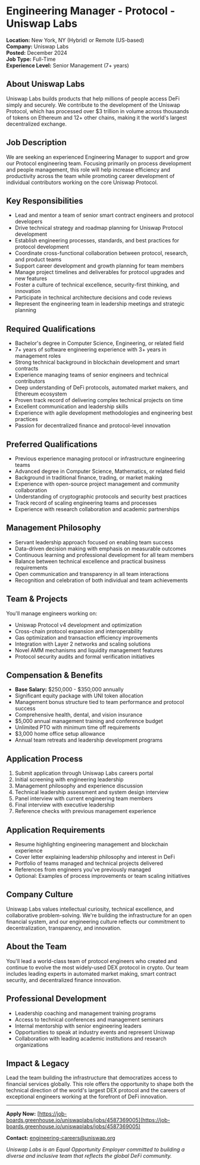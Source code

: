 # Engineering Manager - Protocol - Uniswap Labs
**Location:** New York, NY (Hybrid) or Remote (US-based)  
**Company:** Uniswap Labs  
**Posted:** December 2024  
**Job Type:** Full-Time  
**Experience Level:** Senior Management (7+ years)  

## About Uniswap Labs
Uniswap Labs builds products that help millions of people access DeFi simply and securely. We contribute to the development of the Uniswap Protocol, which has processed over $3 trillion in volume across thousands of tokens on Ethereum and 12+ other chains, making it the world's largest decentralized exchange.

## Job Description
We are seeking an experienced Engineering Manager to support and grow our Protocol engineering team. Focusing primarily on process development and people management, this role will help increase efficiency and productivity across the team while promoting career development of individual contributors working on the core Uniswap Protocol.

## Key Responsibilities
- Lead and mentor a team of senior smart contract engineers and protocol developers
- Drive technical strategy and roadmap planning for Uniswap Protocol development
- Establish engineering processes, standards, and best practices for protocol development
- Coordinate cross-functional collaboration between protocol, research, and product teams
- Support career development and growth planning for team members
- Manage project timelines and deliverables for protocol upgrades and new features
- Foster a culture of technical excellence, security-first thinking, and innovation
- Participate in technical architecture decisions and code reviews
- Represent the engineering team in leadership meetings and strategic planning

## Required Qualifications
- Bachelor's degree in Computer Science, Engineering, or related field
- 7+ years of software engineering experience with 3+ years in management roles
- Strong technical background in blockchain development and smart contracts
- Experience managing teams of senior engineers and technical contributors
- Deep understanding of DeFi protocols, automated market makers, and Ethereum ecosystem
- Proven track record of delivering complex technical projects on time
- Excellent communication and leadership skills
- Experience with agile development methodologies and engineering best practices
- Passion for decentralized finance and protocol-level innovation

## Preferred Qualifications
- Previous experience managing protocol or infrastructure engineering teams
- Advanced degree in Computer Science, Mathematics, or related field
- Background in traditional finance, trading, or market making
- Experience with open-source project management and community collaboration
- Understanding of cryptographic protocols and security best practices
- Track record of scaling engineering teams and processes
- Experience with research collaboration and academic partnerships

## Management Philosophy
- Servant leadership approach focused on enabling team success
- Data-driven decision making with emphasis on measurable outcomes
- Continuous learning and professional development for all team members
- Balance between technical excellence and practical business requirements
- Open communication and transparency in all team interactions
- Recognition and celebration of both individual and team achievements

## Team & Projects
You'll manage engineers working on:
- Uniswap Protocol v4 development and optimization
- Cross-chain protocol expansion and interoperability
- Gas optimization and transaction efficiency improvements
- Integration with Layer 2 networks and scaling solutions
- Novel AMM mechanisms and liquidity management features
- Protocol security audits and formal verification initiatives

## Compensation & Benefits
- **Base Salary:** $250,000 - $350,000 annually
- Significant equity package with UNI token allocation
- Management bonus structure tied to team performance and protocol success
- Comprehensive health, dental, and vision insurance
- $5,000 annual management training and conference budget
- Unlimited PTO with minimum time off requirements
- $3,000 home office setup allowance
- Annual team retreats and leadership development programs

## Application Process
1. Submit application through Uniswap Labs careers portal
2. Initial screening with engineering leadership
3. Management philosophy and experience discussion
4. Technical leadership assessment and system design interview
5. Panel interview with current engineering team members
6. Final interview with executive leadership
7. Reference checks with previous management experience

## Application Requirements
- Resume highlighting engineering management and blockchain experience
- Cover letter explaining leadership philosophy and interest in DeFi
- Portfolio of teams managed and technical projects delivered
- References from engineers you've previously managed
- Optional: Examples of process improvements or team scaling initiatives

## Company Culture
Uniswap Labs values intellectual curiosity, technical excellence, and collaborative problem-solving. We're building the infrastructure for an open financial system, and our engineering culture reflects our commitment to decentralization, transparency, and innovation.

## About the Team
You'll lead a world-class team of protocol engineers who created and continue to evolve the most widely-used DEX protocol in crypto. Our team includes leading experts in automated market making, smart contract security, and decentralized finance innovation.

## Professional Development
- Leadership coaching and management training programs
- Access to technical conferences and management seminars
- Internal mentorship with senior engineering leaders
- Opportunities to speak at industry events and represent Uniswap
- Collaboration with leading academic institutions and research organizations

## Impact & Legacy
Lead the team building the infrastructure that democratizes access to financial services globally. This role offers the opportunity to shape both the technical direction of the world's largest DEX protocol and the careers of exceptional engineers working at the forefront of DeFi innovation.

---

**Apply Now:** [https://job-boards.greenhouse.io/uniswaplabs/jobs/4587369005](https://job-boards.greenhouse.io/uniswaplabs/jobs/4587369005)

**Contact:** engineering-careers@uniswap.org

*Uniswap Labs is an Equal Opportunity Employer committed to building a diverse and inclusive team that reflects the global DeFi community.*